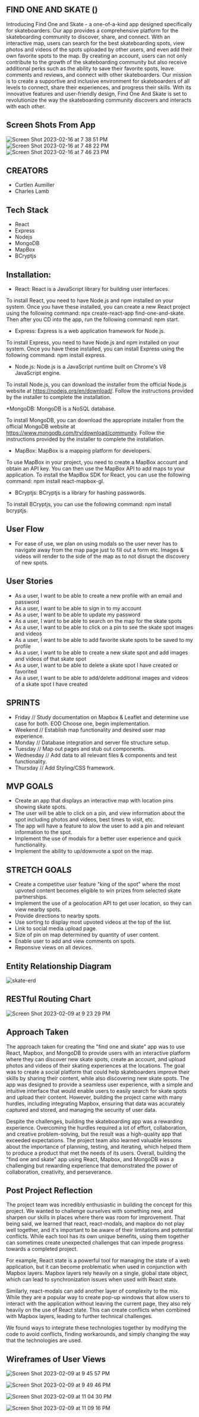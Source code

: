 ## FIND ONE AND SKATE ()


  Introducing Find One and Skate - a one-of-a-kind app designed specifically for skateboarders. Our app provides a comprehensive platform for the skateboarding community to discover, share, and connect. With an interactive map, users can search for the best skateboarding spots, view photos and videos of the spots uploaded by other users, and even add their own favorite spots to the map. By creating an account, users can not only contribute to the growth of the skateboarding community but also receive additional perks such as the ability to save their favorite spots, leave comments and reviews, and connect with other skateboarders. Our mission is to create a supportive and inclusive environment for skateboarders of all levels to connect, share their experiences, and progress their skills. With its innovative features and user-friendly design, Find One And Skate is set to revolutionize the way the skateboarding community discovers and interacts with each other. 
  
## Screen Shots From App  
![Screen Shot 2023-02-16 at 7 38 51 PM](https://user-images.githubusercontent.com/117604017/219544188-51af7d9d-fdda-4020-a0ab-fff2155ed21f.png)
![Screen Shot 2023-02-16 at 7 48 22 PM](https://user-images.githubusercontent.com/117604017/219545346-28af282d-dd01-4d21-934b-5b45579fb67f.png)
![Screen Shot 2023-02-16 at 7 46 23 PM](https://user-images.githubusercontent.com/117604017/219545426-df52990f-aa6b-4fb3-aa97-8a9e080fadb4.png)


  
  
## CREATORS
- Curtlen Aumiller
- Charles Lamb

## Tech Stack

- React
- Express
- Nodejs
- MongoDB
- MapBox
- BCryptjs

## Installation:

* React:
React is a JavaScript library for building user interfaces.

To install React, you need to have Node.js and npm installed on your system. Once you have these installed, you can create a new React project using the following command: npx create-react-app find-one-and-skate.  Then after you CD into the app, run the following command: npm start.

* Express:
Express is a web application framework for Node.js.

To install Express, you need to have Node.js and npm installed on your system. Once you have these installed, you can install Express using the following command: npm install express.

* Node.js:
Node.js is a JavaScript runtime built on Chrome's V8 JavaScript engine.

To install Node.js, you can download the installer from the official Node.js website at https://nodejs.org/en/download/. Follow the instructions provided by the installer to complete the installation.

*MongoDB:
MongoDB is a NoSQL database.

To install MongoDB, you can download the appropriate installer from the official MongoDB website at https://www.mongodb.com/try/download/community. Follow the instructions provided by the installer to complete the installation.

* MapBox:
MapBox is a mapping platform for developers.

To use MapBox in your project, you need to create a MapBox account and obtain an API key. You can then use the MapBox API to add maps to your application. To install the MapBox SDK for React, you can use the following command: npm install react-mapbox-gl.

* BCryptjs:
BCryptjs is a library for hashing passwords.

To install BCryptjs, you can use the following command: npm install bcryptjs.



## User Flow
- For ease of use, we plan on using modals so the user never has to navigate away from the map page just to fill out a form etc.  Images & videos will render to the side of the map as to not disrupt the discovery of new spots. 

## User Stories
* As a user, I want to be able to create a new profile with an email and password
* As a user, I want to be able to sign in to my account
* As a user, I want to be able to update my password
* As a user, I want to be able to search on the map for the skate spots
* As a user, I want to be able to click on a pin to see the skate spot images and videos
* As a user, I want to be able to add favorite skate spots to be saved to my profile
* As a user, I want to be able to create a new skate spot and add images and videos of that skate spot
* As a user, I want to be able to delete a skate spot I have created or favorited
* As a user, I want to be able to add/delete additional images and videos of a skate spot I have created

## SPRINTS
- Friday // Study documentation on Mapbox & Leaflet and determine use case for both.  EOD Choose one, begin implementation.
- Weekend // Establish map functionality and desired user map experience.
- Monday // Database integration and server file structure setup.
- Tuesday // Map out pages and stub out components.
- Wednesday // Add data to all relevant files & components and test functionality.
- Thursday // Add Styling/CSS framework.


## MVP GOALS
- Create an app that displays an interactive map with location pins showing skate spots.
- The user will be able to click on a pin, and view information about the spot including photos and videos, best times to visit, etc.
- The app will have a feature to alow the user to add a pin and relevant information to the spot.
- Implement the use of modals for a better user experience and quick functionality.
- Implement the ability to up/downvote a spot on the map.

## STRETCH GOALS
- Create a competitve user feature "king of the spot" where the most upvoted content becomes eligible to win prizes from selected skate partnerships.
- Implement the use of a geolocation API to get user location, so they can view nearby spots.
- Provide directions to nearby spots.
- Use sorting to display most upvoted videos at the top of the list.
- Link to social media upload page.
- Size of pin on map determined by quantity of user content.
- Enable user to add and view comments on spots.
- Reponsive views on all devices.



## Entity Relationship Diagram
![skate-erd](https://user-images.githubusercontent.com/117604017/218008705-6b96dcf7-4128-482f-b006-44d4cf0c9b9a.png)




## RESTful Routing Chart
![Screen Shot 2023-02-09 at 9 23 29 PM](https://user-images.githubusercontent.com/117604017/218008888-cb4e9a84-c52b-456c-82b5-2fbe465a9797.png)

## Approach Taken

The approach taken for creating the "find one and skate" app was to use React, Mapbox, and MongoDB to provide users with an interactive platform where they can discover new skate spots, create an account, and upload photos and videos of their skating experiences at the locations. The goal was to create a social platform that could help skateboarders improve their skills by sharing their content, while also discovering new skate spots. The app was designed to provide a seamless user experience, with a simple and intuitive interface that would enable users to easily search for skate spots and upload their content. However, building the project came with many hurdles, including integrating Mapbox, ensuring that data was accurately captured and stored, and managing the security of user data.

Despite the challenges, building the skateboarding app was a rewarding experience. Overcoming the hurdles required a lot of effort, collaboration, and creative problem-solving, but the result was a high-quality app that exceeded expectations. The project team also learned valuable lessons about the importance of planning, testing, and iterating, which helped them to produce a product that met the needs of its users. Overall, building the "find one and skate" app using React, Mapbox, and MongoDB was a challenging but rewarding experience that demonstrated the power of collaboration, creativity, and perseverance.

## Post Project Reflection

The project team was incredibly enthusiastic in building the concept for this project.  We wanted to challenge ourselves with something new, and sharpen our skills in places where there was room for improvement. That being said, we learned that react, react-modals, and mapbox do not play well together, and it's important to be aware of their limitations and potential conflicts.  While each tool has its own unique benefits, using them together can sometimes create unexpected challenges that can impede progress towards a completed project.

For example, React state is a powerful tool for managing the state of a web application, but it can become problematic when used in conjunction with Mapbox layers. Mapbox layers rely heavily on a single, global state object, which can lead to synchronization issues when used with React state.

Similarly, react-modals can add another layer of complexity to the mix. While they are a popular way to create pop-up windows that allow users to interact with the application without leaving the current page, they also rely heavily on the use of React state. This can create conflicts when combined with Mapbox layers, leading to further technical challenges.

We found ways to integrate these technologies together by modifying the code to avoid conflicts, finding workarounds, and simply changing the way that the technologies are used.

## Wireframes of User Views
![Screen Shot 2023-02-09 at 9 45 57 PM](https://user-images.githubusercontent.com/117604017/218011167-d030a26a-7b7d-410a-b25c-e900d80ea8be.png)


![Screen Shot 2023-02-09 at 9 49 46 PM](https://user-images.githubusercontent.com/117604017/218011677-e0d22ee2-3ffe-430a-9ad1-4e5ace0597ff.png)


![Screen Shot 2023-02-09 at 11 04 30 PM](https://user-images.githubusercontent.com/117604017/218025097-934b9da2-f5f8-440e-839e-156980f6e5d2.png)


![Screen Shot 2023-02-09 at 11 09 16 PM](https://user-images.githubusercontent.com/117604017/218025799-7a0bef28-0876-4cd3-919b-5ea6c61bba9b.png)
